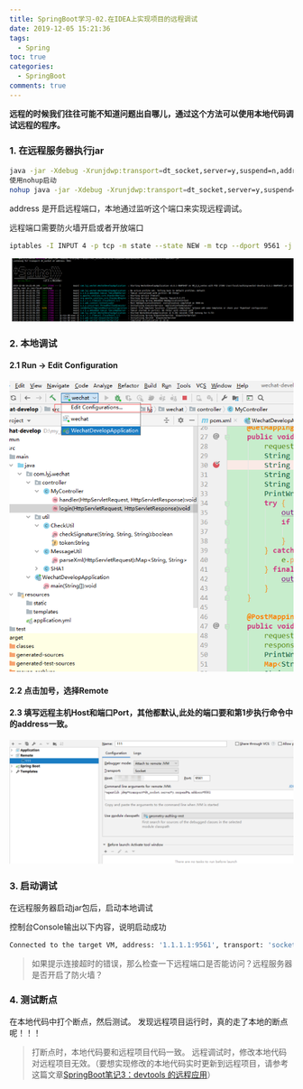 ```yaml
---
title: SpringBoot学习-02.在IDEA上实现项目的远程调试
date: 2019-12-05 15:21:36
tags:
  - Spring
toc: true
categories:
  - SpringBoot
comments: true
---
```


**远程的时候我们往往可能不知道问题出自哪儿，通过这个方法可以使用本地代码调试远程的程序。**

<!--more-->

### 1. 在远程服务器执行jar

```bash
java -jar -Xdebug -Xrunjdwp:transport=dt_socket,server=y,suspend=n,address=9561 wechat-develop-0.0.1-SNAPSHOT.jar
使用nohup启动
nohup java -jar -Xdebug -Xrunjdwp:transport=dt_socket,server=y,suspend=n,address=9561 wechat-develop-0.0.1-SNAPSHOT.jar > nohup-wechat.out 2>&1 &
```

address 是开启远程端口，本地通过监听这个端口来实现远程调试。

远程端口需要防火墙开启或者开放端口

```bash
iptables -I INPUT 4 -p tcp -m state --state NEW -m tcp --dport 9561 -j ACCEPT
```

![1575527849534](SpringBoot学习-02-在IDEA上实现项目的远程调试/1575527849534.png)

### 2. 本地调试

#### 2.1 Run -> Edit Configuration

![1575528013701](SpringBoot学习-02-在IDEA上实现项目的远程调试/1575528013701.png)

#### 2.2 点击加号，选择Remote

#### 2.3 填写远程主机Host和端口Port，其他都默认,此处的端口要和第1步执行命令中的address一致。

![1585218600111](SpringBoot学习-02-在IDEA上实现项目的远程调试/1585218600111.png)

### 3. 启动调试

在远程服务器启动jar包后，启动本地调试

控制台Console输出以下内容，说明启动成功

```bash
Connected to the target VM, address: '1.1.1.1:9561', transport: 'socket'
```

> 如果提示连接超时的错误，那么检查一下远程端口是否能访问？远程服务器是否开启了防火墙？

### 4. 测试断点

在本地代码中打个断点，然后测试。
 发现远程项目运行时，真的走了本地的断点呢！！！

> 打断点时，本地代码要和远程项目代码一致。
> 远程调试时，修改本地代码对远程项目无效。（要想实现修改的本地代码实时更新到远程项目，请参考这篇文章[SpringBoot笔记3：devtools 的远程应用](https://www.jianshu.com/p/21a6f3f92d53)）
